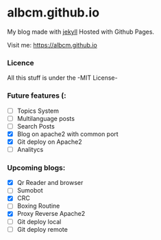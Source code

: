 # albcm.github.io

My blog made with [jekyll](http://jekyllrb.com)  Hosted with Github Pages.

Visit me: https://albcm.github.io

### Licence 
All this stuff is under the -MIT License-

### Future features (:
- [ ] Topics System
- [ ] Multilanguage posts
- [ ] Search Posts
- [x] Blog on apache2 with common port
- [x] Git deploy on Apache2 
- [ ] Analitycs

### Upcoming blogs:
- [x] Qr Reader and browser 
- [ ] Sumobot
- [x] CRC
- [ ] Boxing Routine
- [x] Proxy Reverse Apache2
- [ ] Git deploy local
- [ ] Git deploy remote
